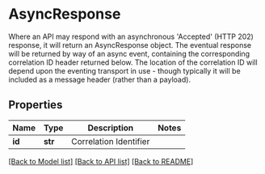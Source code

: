 # AsyncResponse

Where an API may respond with an asynchronous 'Accepted' (HTTP 202) response, it will return an AsyncResponse object. The eventual                 response will be returned by way of an async event, containing the corresponding correlation ID header returned below.                                  The location of the correlation ID will depend upon the eventing transport in use - though typically it will be included as a message header (rather than a payload).             
## Properties
Name | Type | Description | Notes
------------ | ------------- | ------------- | -------------
**id** | **str** | Correlation Identifier | 

[[Back to Model list]](../README.md#documentation-for-models) [[Back to API list]](../README.md#documentation-for-api-endpoints) [[Back to README]](../README.md)


